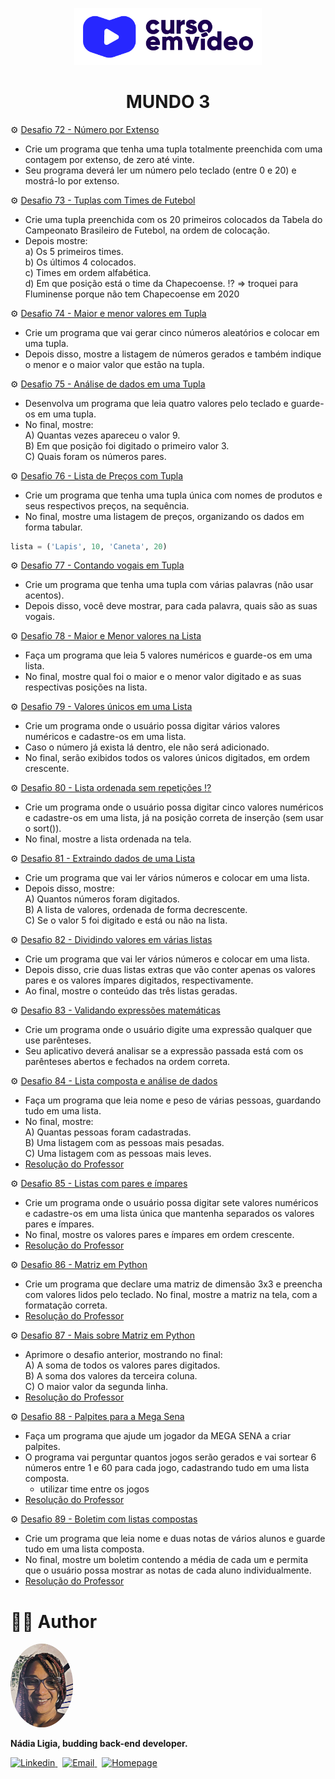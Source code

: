 <p align="center">
  <img src="../../.github/logo.png" width=300 alt="Curso em Vídeo">
</p>
<h1 align="center">MUNDO 3</h1>

⚙️ [Desafio 72 - Número por Extenso](./challenge072.py)
- Crie um programa que tenha uma tupla totalmente preenchida com uma contagem por extenso, de zero até vinte. 
- Seu programa deverá ler um número pelo teclado (entre 0 e 20) e mostrá-lo por extenso.

⚙️ [Desafio 73 - Tuplas com Times de Futebol](./challenge073.py)
- Crie uma tupla preenchida com os 20 primeiros colocados da Tabela do Campeonato Brasileiro de Futebol, na ordem de colocação. 
- Depois mostre:<br>
  a) Os 5 primeiros times.<br>
  b) Os últimos 4 colocados.<br>
  c) Times em ordem alfabética.<br>
  d) Em que posição está o time da Chapecoense. ⁉️ ⇒ troquei para Fluminense porque não tem Chapecoense em 2020

⚙️ [Desafio 74 - Maior e menor valores em Tupla](./challenge074.py)
- Crie um programa que vai gerar cinco números aleatórios e colocar em uma tupla. 
- Depois disso, mostre a listagem de números gerados e também indique o menor e o maior valor que estão na tupla.

⚙️ [Desafio 75 - Análise de dados em uma Tupla](./challenge075.py)
- Desenvolva um programa que leia quatro valores pelo teclado e guarde-os em uma tupla. 
- No final, mostre:<br>
  A) Quantas vezes apareceu o valor 9.<br>
  B) Em que posição foi digitado o primeiro valor 3.<br>
  C) Quais foram os números pares.

⚙️ [Desafio 76 - Lista de Preços com Tupla](./challenge076.py)
- Crie um programa que tenha uma tupla única com nomes de produtos e seus respectivos preços, na sequência. 
- No final, mostre uma listagem de preços, organizando os dados em forma tabular.

```python
lista = ('Lapis', 10, 'Caneta', 20)
```

⚙️ [Desafio 77 - Contando vogais em Tupla](./challenge077.py)
- Crie um programa que tenha uma tupla com várias palavras (não usar acentos). 
- Depois disso, você deve mostrar, para cada palavra, quais são as suas vogais.

⚙️ [Desafio 78 - Maior e Menor valores na Lista](./challenge078.py)
- Faça um programa que leia 5 valores numéricos e guarde-os em uma lista. 
- No final, mostre qual foi o maior e o menor valor digitado e as suas respectivas posições na lista.

⚙️ [Desafio 79 - Valores únicos em uma Lista](./challenge079.py)
- Crie um programa onde o usuário possa digitar vários valores numéricos e cadastre-os em uma lista. 
- Caso o número já exista lá dentro, ele não será adicionado. 
- No final, serão exibidos todos os valores únicos digitados, em ordem crescente.

⚙️ [Desafio 80 - Lista ordenada sem repetições ⁉️](./challenge080.py)
- Crie um programa onde o usuário possa digitar cinco valores numéricos e cadastre-os em uma lista, já na posição correta de inserção (sem usar o sort()). 
- No final, mostre a lista ordenada na tela.

⚙️ [Desafio 81 - Extraindo dados de uma Lista](./challenge081.py)
- Crie um programa que vai ler vários números e colocar em uma lista. 
- Depois disso, mostre:<br>
  A) Quantos números foram digitados.<br>
  B) A lista de valores, ordenada de forma decrescente.<br>
  C) Se o valor 5 foi digitado e está ou não na lista.

⚙️ [Desafio 82 - Dividindo valores em várias listas](./challenge082.py)
- Crie um programa que vai ler vários números e colocar em uma lista. 
- Depois disso, crie duas listas extras que vão conter apenas os valores pares e os valores ímpares digitados, respectivamente. 
- Ao final, mostre o conteúdo das três listas geradas.

⚙️ [Desafio 83 - Validando expressões matemáticas](./challenge083.py)
- Crie um programa onde o usuário digite uma expressão qualquer que use parênteses. 
- Seu aplicativo deverá analisar se a expressão passada está com os parênteses abertos e fechados na ordem correta.

⚙️ [Desafio 84 - Lista composta e análise de dados](./challenge084.py)
- Faça um programa que leia nome e peso de várias pessoas, guardando tudo em uma lista. 
- No final, mostre:<br>
  A) Quantas pessoas foram cadastradas.<br>
  B) Uma listagem com as pessoas mais pesadas.<br>
  C) Uma listagem com as pessoas mais leves.
- [Resolução do Professor](./challenge084P.py)

⚙️ [Desafio 85 - Listas com pares e ímpares](./challenge085.py)
- Crie um programa onde o usuário possa digitar sete valores numéricos e cadastre-os em uma lista única que mantenha separados os valores pares e ímpares. 
- No final, mostre os valores pares e ímpares em ordem crescente.
- [Resolução do Professor](./challenge085P.py)

⚙️ [Desafio 86 - Matriz em Python](./challenge086.py)
- Crie um programa que declare uma matriz de dimensão 3x3 e preencha com valores lidos pelo teclado. No final, mostre a matriz na tela, com a formatação correta.
- [Resolução do Professor](./challenge086P.py)

⚙️ [Desafio 87 - Mais sobre Matriz em Python](./challenge087.py)
- Aprimore o desafio anterior, mostrando no final: <br>
  A) A soma de todos os valores pares digitados.<br>
  B) A soma dos valores da terceira coluna.<br>
  C) O maior valor da segunda linha.
- [Resolução do Professor](./challenge087P.py)

⚙️ [Desafio 88 - Palpites para a Mega Sena](./challenge088.py)
- Faça um programa que ajude um jogador da MEGA SENA a criar palpites.
- O programa vai perguntar quantos jogos serão gerados e vai sortear 6 números entre 1 e 60 para cada jogo, cadastrando tudo em uma lista composta.
  - utilizar time entre os jogos
- [Resolução do Professor](./challenge088P.py)

⚙️ [Desafio 89 - Boletim com listas compostas](./challenge089.py)
- Crie um programa que leia nome e duas notas de vários alunos e guarde tudo em uma lista composta. 
- No final, mostre um boletim contendo a média de cada um e permita que o usuário possa mostrar as notas de cada aluno individualmente.
- [Resolução do Professor](./challenge089P.py)

[comment]: <> (⚙️ [Desafio 90 - Dicionário em Python]&#40;./challenge090.py&#41;)

[comment]: <> (- Faça um programa que leia nome e média de um aluno, guardando também a situação em um dicionário. )

[comment]: <> (- No final, mostre o conteúdo da estrutura na tela.)

[comment]: <> (⚙️ [Desafio 91 - Jogo de Dados em Python]&#40;./challenge091.py&#41;)

[comment]: <> (- Crie um programa onde 4 jogadores joguem um dado e tenham resultados aleatórios. Guarde esses resultados em um dicionário em Python. )

[comment]: <> (- No final, coloque esse dicionário em ordem, sabendo que o vencedor tirou o maior número no dado.)

[comment]: <> (⚙️ [Desafio 92 - Cadastro de Trabalhador em Python]&#40;./challenge092.py&#41;)

[comment]: <> (- Crie um programa que leia nome, ano de nascimento e carteira de trabalho e cadastre-o &#40;com idade&#41; em um dicionário. )

[comment]: <> (- Se por acaso a CTPS for diferente de ZERO, o dicionário receberá também o ano de contratação e o salário. )

[comment]: <> (- Calcule e acrescente, além da idade, com quantos anos a pessoa vai se aposentar.)

[comment]: <> (⚙️ [Desafio 93 - Cadastro de Jogador de Futebol]&#40;./challenge093.py&#41;)

[comment]: <> (- Crie um programa que gerencie o aproveitamento de um jogador de futebol. )

[comment]: <> (- O programa vai ler o nome do jogador e quantas partidas ele jogou. )

[comment]: <> (- Depois vai ler a quantidade de gols feitos em cada partida. )

[comment]: <> (- No final, tudo isso será guardado em um dicionário, incluindo o total de gols feitos durante o campeonato.)

[comment]: <> (⚙️ [Desafio 94 - Unindo dicionários e listas]&#40;./challenge094.py&#41;)

[comment]: <> (- Crie um programa que leia nome, sexo e idade de várias pessoas, guardando os dados de cada pessoa em um dicionário e todos os dicionários em uma lista. )

[comment]: <> (- No final, mostre: <br>)

[comment]: <> (  A&#41; Quantas pessoas foram cadastradas<br>)

[comment]: <> (  B&#41; A média de idade<br>)

[comment]: <> (  C&#41; Uma lista com as mulheres<br>)

[comment]: <> (  D&#41; Uma lista de pessoas com idade acima da média)

[comment]: <> (⚙️ [Desafio 95 - Aprimorando os Dicionários]&#40;./challenge095.py&#41;)

[comment]: <> (- Aprimore o desafio 93 para que ele funcione com vários jogadores, incluindo um sistema de visualização de detalhes do aproveitamento de cada jogador.)

[comment]: <> (⚙️ [Desafio 96 - Função que calcula área]&#40;./challenge096.py&#41;)

[comment]: <> (- Faça um programa que tenha uma função chamada área&#40;&#41;, que receba as dimensões de um terreno retangular &#40;largura e comprimento&#41; e mostre a área do terreno.)

[comment]: <> (⚙️ [Desafio 97 - Um print especial]&#40;./challenge097.py&#41;)

[comment]: <> (- Faça um programa que tenha uma função chamada escreva&#40;&#41;, que receba um texto qualquer como parâmetro e mostre uma mensagem com tamanho adaptável.)

[comment]: <> (⚙️ [Desafio 98 - Função de Contador]&#40;./challenge098.py&#41;)

[comment]: <> (- Faça um programa que tenha uma função chamada contador&#40;&#41;, que receba três parâmetros: início, fim e passo. )

[comment]: <> (- Seu programa tem que realizar três contagens através da função criada:<br>)

[comment]: <> (  a&#41; de 1 até 10, de 1 em 1<br>)

[comment]: <> (  b&#41; de 10 até 0, de 2 em 2<br>)

[comment]: <> (  c&#41; uma contagem personalizada)

[comment]: <> (⚙️ [Desafio 99 - Função que descobre o maior]&#40;./challenge099.py&#41;)

[comment]: <> (- Faça um programa que tenha uma função chamada maior&#40;&#41;, que receba vários parâmetros com valores inteiros. )

[comment]: <> (- Seu programa tem que analisar todos os valores e dizer qual deles é o maior.)

[comment]: <> (⚙️ [Desafio 100 - Funções para sortear e somar]&#40;./challenge100.py&#41;)

[comment]: <> (- Faça um programa que tenha uma lista chamada números e duas funções chamadas sorteia&#40;&#41; e somaPar&#40;&#41;. )

[comment]: <> (- A primeira função vai sortear 5 números e vai colocá-los dentro da lista e a segunda função vai mostrar a soma entre todos os valores pares sorteados pela função anterior.)

[comment]: <> (⚙️ [Desafio 101 - Funções para votação]&#40;./challenge101.py&#41;)

[comment]: <> (- Crie um programa que tenha uma função chamada voto&#40;&#41; que vai receber como parâmetro o ano de nascimento de uma pessoa, retornando um valor literal indicando se uma pessoa tem voto NEGADO, OPCIONAL e OBRIGATÓRIO nas eleições.)

[comment]: <> (⚙️ [Desafio 102 - Função para Fatorial]&#40;./challenge102.py&#41;)

[comment]: <> (- Crie um programa que tenha uma função fatorial&#40;&#41; que receba dois parâmetros: o primeiro que indique o número a calcular e outro chamado show, que será um valor lógico &#40;opcional&#41; indicando se será mostrado ou não na tela o processo de cálculo do fatorial.)

[comment]: <> (⚙️ [Desafio 103 - Ficha do Jogador]&#40;./challenge103.py&#41;)

[comment]: <> (- Faça um programa que tenha uma função chamada ficha&#40;&#41;, que receba dois parâmetros opcionais: o nome de um jogador e quantos gols ele marcou. )

[comment]: <> (- O programa deverá ser capaz de mostrar a ficha do jogador, mesmo que algum dado não tenha sido informado corretamente.)

[comment]: <> (⚙️ [Desafio 104 - Validando entrada de dados em Python]&#40;./challenge104.py&#41;)

[comment]: <> (- Crie um programa que tenha a função leiaInt&#40;&#41;, que vai funcionar de forma semelhante 'a função input&#40;&#41; do Python, só que fazendo a validação para aceitar apenas um valor numérico.)

[comment]: <> (  *Ex: n = leiaInt&#40;'Digite um n: '&#41;*)

[comment]: <> (⚙️ [Desafio 105 - Analisando e gerando Dicionários]&#40;./challenge105.py&#41;)

[comment]: <> (- Faça um programa que tenha uma função notas&#40;&#41; que pode receber várias notas de alunos e vai retornar um dicionário com as seguintes informações:)

[comment]: <> (⚙️ [Desafio 106 - Sistema interativo de ajuda em Python]&#40;./challenge106.py&#41;)

[comment]: <> (- Faça um mini-sistema que utilize o Interactive Help do Python. )

[comment]: <> (- O usuário vai digitar o comando e o manual vai aparecer. )

[comment]: <> (- Quando o usuário digitar a palavra 'FIM', o programa se encerrará. )

[comment]: <> (- Importante: use cores.)

[comment]: <> (⚙️ [Desafio 107 - Exercitando módulos em Python]&#40;./challenge107.py&#41;)

[comment]: <> (- Crie um módulo chamado `moeda.py` que tenha as funções incorporadas aumentar&#40;&#41;, diminuir&#40;&#41;, dobro&#40;&#41; e metade&#40;&#41;. )

[comment]: <> (- Faça também um programa que importe esse módulo e use algumas dessas funções.)

[comment]: <> (⚙️ [Desafio 108 - Formatando Moedas em Python]&#40;./challenge108.py&#41;)

[comment]: <> (- Adapte o código do desafio 107, criando uma função adicional chamada moeda&#40;&#41; que consiga mostrar os números como um valor monetário formatado.)

[comment]: <> (⚙️ [Desafio 109 - Formatando Moedas em Python]&#40;./challenge109.py&#41;)

[comment]: <> (- Modifique as funções que form criadas no desafio 107 para que elas aceitem um parâmetro a mais, informando se o valor retornado por elas vai ser ou não formatado pela função moeda&#40;&#41;, desenvolvida no desafio 108.)

[comment]: <> (⚙️ [Desafio 110 - Reduzindo ainda mais seu programa]&#40;./challenge110.py&#41;)

[comment]: <> (- Adicione o módulo `moeda.py` criado nos desafios anteriores, uma função chamada resumo&#40;&#41;, que mostre na tela algumas informações geradas pelas funções que já temos no módulo criado até aqui.)

[comment]: <> (⚙️ [Desafio 111 - Transformando módulos em pacotes]&#40;./challenge111.py&#41;)

[comment]: <> (- Crie um pacote chamado utilidadesCeV que tenha dois módulos internos chamados moeda e dado. )

[comment]: <> (- Transfira todas as funções utilizadas nos desafios 107, 108 e 109 para o primeiro pacote e mantenha tudo funcionando.)

[comment]: <> (⚙️ [Desafio 112 - Entrada de dados monetários]&#40;./challenge112.py&#41;)

[comment]: <> (- Dentro do pacote utilidadesCeV que criamos no desafio 111, temos um módulo chamado dado. )

[comment]: <> (- Crie uma função chamada leiaDinheiro&#40;&#41; que seja capaz de funcionar como a função imputa&#40;&#41;, mas com uma validação de dados para aceitar apenas valores que seja monetários.)

[comment]: <> (⚙️ [Desafio 113 - Funções aprofundadas em Python]&#40;./challenge113.py&#41;)

[comment]: <> (- Reescreva a função leiaInt&#40;&#41; que fizemos no desafio 104, incluindo agora a possibilidade da digitação de um número de tipo inválido. )

[comment]: <> (- Aproveite e crie também uma função leiaFloat&#40;&#41; com a mesma funcionalidade.)

[comment]: <> (⚙️ [Desafio 114 - Site está acessível?]&#40;./challenge114.py&#41;)

[comment]: <> (- Crie um código em Python que teste se o site pudim está acessível pelo computador usado.)

[comment]: <> (⚙️ [Desafio 115a - Criando um menu em Python]&#40;./challenge115a.py&#41;)

[comment]: <> (- Vamos criar um menu em Python, usando modularização.)

[comment]: <> (⚙️ [Desafio 115b - Arquivos com Python]&#40;./challenge115b.py&#41;)

[comment]: <> (- Vamos ver como fazer acesso a arquivos usando o Python.)

[comment]: <> (⚙️ [Desafio 115c - Finalizando o projeto]&#40;./challenge115c.py&#41;)

[comment]: <> (- Vamos finalizar o projeto de acesso a arquivos em Python.)

# 👩‍💼 Author
<img src="../../.github/picture.png" width="100px;" alt="Picture"/>
<p><b>Nádia Ligia, budding back-end developer.</b></p>
<a href="https://www.linkedin.com/in/nlnadialigia/">
  <img alt="Linkedin" src="https://img.shields.io/badge/-Linkedin -8703A4?style=flat&logo=Linkedin&logoColor=white&link=https://www.linkedin.com/in/nlnadialigia/" />
</a>&nbsp;
<a href="mailto:nlnadialigia@gmail.com">
  <img alt="Email" src="https://img.shields.io/badge/-Email-8703A4?style=flat&logo=Gmail&logoColor=white&link=mailto:nlnadialigia@gmail.com" />
</a>&nbsp;
<a href="https://www.nlnadialigia.com">
  <img alt="Homepage" src="https://img.shields.io/badge/-Homepage-8703A4" />
</a>